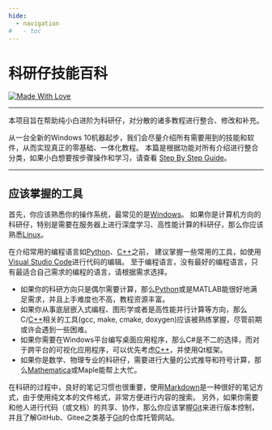 ```yaml
---
hide:
  - navigation
#   - toc
---
```


[Windows]: os/windows
[Markdown]: edit/markdown
[Visual Studio Code]: edit/code
[Linux]: os/linux
[Python]: lang/python
[C++]: lang/cpp
[Mathematica]: lang/mathematica
[Git]: version/git

# 科研仔技能百科

[![Made With Love](https://img.shields.io/badge/Made%20With-Love-orange.svg)](https://github.com/kyzjnbk/kyzjnbk)

----

本项目旨在帮助纯小白进阶为科研仔，对分散的诸多教程进行整合、修改和补充。

从一台全新的Windows 10机器起步，我们会尽量介绍所有需要用到的技能和软件，从而实现真正的零基础、一体化教程。
本篇是根据功能对所有介绍进行整合分类，如果小白想要按步骤操作和学习，请查看 [Step By Step Guide](get_start.md)。

----

## 应该掌握的工具

首先，你应该熟悉你的操作系统，最常见的是[Windows]。
如果你是计算机方向的科研仔，特别是需要在服务器上进行深度学习、高性能计算的科研仔，那么你应该熟悉[Linux]。

在介绍常用的编程语言如[Python]、[C++]之前，
建议掌握一些常用的工具，如使用[Visual Studio Code]进行代码的编辑。
至于编程语言，没有最好的编程语言，只有最适合自己需求的编程的语言，请根据需求选择。

- 如果你的科研方向只是偶尔需要计算，那么[Python]或是MATLAB能很好地满足需求，并且上手难度也不高，教程资源丰富。
- 如果你从事底层嵌入式编程、图形学或者是高性能并行计算等方向，那么C/[C++]相关的工具(gcc, make, cmake, doxygen)应该被熟练掌握，尽管前期或许会遇到一些困难。
- 如果你需要在Windows平台编写桌面应用程序，那么C#是不二的选择，而对于跨平台的可视化应用程序，可以优先考虑[C++]，并使用Qt框架。
- 如果你是数学、物理专业的科研仔，需要进行大量的公式推导和符号计算，那么[Mathematica]或Maple能帮上大忙。

在科研的过程中，良好的笔记习惯也很重要，使用[Markdown]是一种很好的笔记方式，由于使用纯文本的文件格式，非常方便进行内容的搜索。
另外，如果你需要和他人进行代码（或文档）的共享、协作，那么你应该掌握[Git]来进行版本控制，并且了解GitHub、Gitee之类基于[Git]的仓库托管网站。

